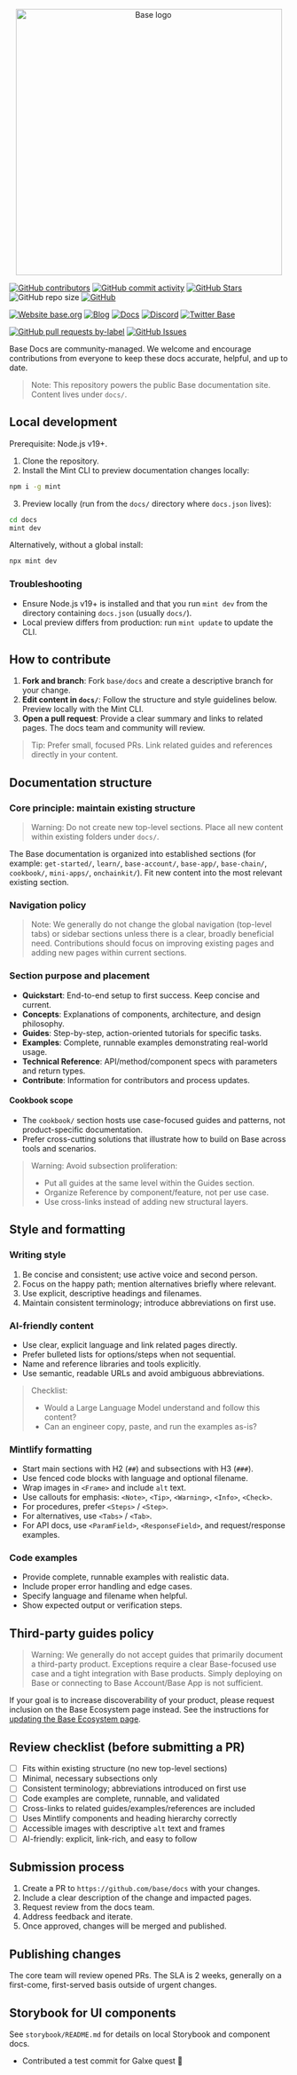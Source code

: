 <p align="center">
<img src="./Basemark.png" alt="Base logo" width="480" />
</p>

<!-- Badge row 1 - status -->

[![GitHub contributors](https://img.shields.io/github/contributors/base/docs)](https://github.com/base/docs/graphs/contributors)
[![GitHub commit activity](https://img.shields.io/github/commit-activity/w/base/docs)](https://github.com/base/docs/graphs/contributors)
[![GitHub Stars](https://img.shields.io/github/stars/base/docs.svg)](https://github.com/base/docs/stargazers)
![GitHub repo size](https://img.shields.io/github/repo-size/base/docs)
[![GitHub](https://img.shields.io/github/license/base/docs?color=blue)](https://github.com/base/docs/blob/main/LICENSE.md)

<!-- Badge row 2 - links and profiles -->

[![Website base.org](https://img.shields.io/website-up-down-green-red/https/base.org.svg)](https://base.org)
[![Blog](https://img.shields.io/badge/blog-up-green)](https://base.mirror.xyz/)
[![Docs](https://img.shields.io/badge/docs-up-green)](https://docs.base.org/)
[![Discord](https://img.shields.io/discord/1067165013397213286?label=discord)](https://base.org/discord)
[![Twitter Base](https://img.shields.io/twitter/follow/Base?style=social)](https://twitter.com/Base)

<!-- Badge row 3 - detailed status -->

[![GitHub pull requests by-label](https://img.shields.io/github/issues-pr-raw/base/docs)](https://github.com/base/docs/pulls)
[![GitHub Issues](https://img.shields.io/github/issues-raw/base/docs.svg)](https://github.com/base/docs/issues)

Base Docs are community-managed. We welcome and encourage contributions from everyone to keep these docs accurate, helpful, and up to date.

> Note: This repository powers the public Base documentation site. Content lives under `docs/`.

## Local development

Prerequisite: Node.js v19+.

1. Clone the repository.
2. Install the Mint CLI to preview documentation changes locally:

```bash
npm i -g mint
```

3. Preview locally (run from the `docs/` directory where `docs.json` lives):

```bash
cd docs
mint dev
```

Alternatively, without a global install:

```bash
npx mint dev
```

### Troubleshooting

- Ensure Node.js v19+ is installed and that you run `mint dev` from the directory containing `docs.json` (usually `docs/`).
- Local preview differs from production: run `mint update` to update the CLI.

## How to contribute

1. **Fork and branch**: Fork `base/docs` and create a descriptive branch for your change.
2. **Edit content in `docs/`**: Follow the structure and style guidelines below. Preview locally with the Mint CLI.
3. **Open a pull request**: Provide a clear summary and links to related pages. The docs team and community will review.

> Tip: Prefer small, focused PRs. Link related guides and references directly in your content.

## Documentation structure

### Core principle: maintain existing structure

> Warning: Do not create new top-level sections. Place all new content within existing folders under `docs/`.

The Base documentation is organized into established sections (for example: `get-started/`, `learn/`, `base-account/`, `base-app/`, `base-chain/`, `cookbook/`, `mini-apps/`, `onchainkit/`). Fit new content into the most relevant existing section.

### Navigation policy

> Note: We generally do not change the global navigation (top-level tabs) or sidebar sections unless there is a clear, broadly beneficial need. Contributions should focus on improving existing pages and adding new pages within current sections.

### Section purpose and placement

- **Quickstart**: End-to-end setup to first success. Keep concise and current.
- **Concepts**: Explanations of components, architecture, and design philosophy.
- **Guides**: Step-by-step, action-oriented tutorials for specific tasks.
- **Examples**: Complete, runnable examples demonstrating real-world usage.
- **Technical Reference**: API/method/component specs with parameters and return types.
- **Contribute**: Information for contributors and process updates.

#### Cookbook scope

- The `cookbook/` section hosts use case-focused guides and patterns, not product-specific documentation.
- Prefer cross-cutting solutions that illustrate how to build on Base across tools and scenarios.

> Warning: Avoid subsection proliferation:
> - Put all guides at the same level within the Guides section.
> - Organize Reference by component/feature, not per use case.
> - Use cross-links instead of adding new structural layers.

## Style and formatting

### Writing style

1. Be concise and consistent; use active voice and second person.
2. Focus on the happy path; mention alternatives briefly where relevant.
3. Use explicit, descriptive headings and filenames.
4. Maintain consistent terminology; introduce abbreviations on first use.

### AI-friendly content

- Use clear, explicit language and link related pages directly.
- Prefer bulleted lists for options/steps when not sequential.
- Name and reference libraries and tools explicitly.
- Use semantic, readable URLs and avoid ambiguous abbreviations.

> Checklist:
> - Would a Large Language Model understand and follow this content?
> - Can an engineer copy, paste, and run the examples as-is?

### Mintlify formatting

- Start main sections with H2 (`##`) and subsections with H3 (`###`).
- Use fenced code blocks with language and optional filename.
- Wrap images in `<Frame>` and include `alt` text.
- Use callouts for emphasis: `<Note>`, `<Tip>`, `<Warning>`, `<Info>`, `<Check>`.
- For procedures, prefer `<Steps>` / `<Step>`.
- For alternatives, use `<Tabs>` / `<Tab>`.
- For API docs, use `<ParamField>`, `<ResponseField>`, and request/response examples.

### Code examples

- Provide complete, runnable examples with realistic data.
- Include proper error handling and edge cases.
- Specify language and filename when helpful.
- Show expected output or verification steps.

## Third-party guides policy

> Warning: We generally do not accept guides that primarily document a third-party product. Exceptions require a clear Base-focused use case and a tight integration with Base products. Simply deploying on Base or connecting to Base Account/Base App is not sufficient.

If your goal is to increase discoverability of your product, please request inclusion on the Base Ecosystem page instead. See the instructions for [updating the Base Ecosystem page](https://github.com/base/web?tab=readme-ov-file#updating-the-base-ecosystem-page).

## Review checklist (before submitting a PR)

- [ ] Fits within existing structure (no new top-level sections)
- [ ] Minimal, necessary subsections only
- [ ] Consistent terminology; abbreviations introduced on first use
- [ ] Code examples are complete, runnable, and validated
- [ ] Cross-links to related guides/examples/references are included
- [ ] Uses Mintlify components and heading hierarchy correctly
- [ ] Accessible images with descriptive `alt` text and frames
- [ ] AI-friendly: explicit, link-rich, and easy to follow

## Submission process

1. Create a PR to `https://github.com/base/docs` with your changes.
2. Include a clear description of the change and impacted pages.
3. Request review from the docs team.
4. Address feedback and iterate.
5. Once approved, changes will be merged and published.

## Publishing changes

The core team will review opened PRs. The SLA is 2 weeks, generally on a first-come, first-served basis outside of urgent changes. 

## Storybook for UI components

See `storybook/README.md` for details on local Storybook and component docs.
- Contributed a test commit for Galxe quest 🚀

